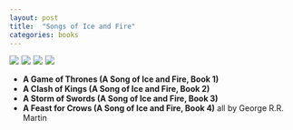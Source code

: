 ```yaml
---
layout: post
title:  "Songs of Ice and Fire"
categories: books
---
```

<a target="_blank"  href="https://www.amazon.com/gp/product/0553593714/ref=as_li_tl?ie=UTF8&camp=1789&creative=9325&creativeASIN=0553593714&linkCode=as2&tag=42models-20&linkId=14edde436d732ea166c7e5ac77485d77"><img border="0" src="//ws-na.amazon-adsystem.com/widgets/q?_encoding=UTF8&MarketPlace=US&ASIN=0553593714&ServiceVersion=20070822&ID=AsinImage&WS=1&Format=_SL160_&tag=42models-20" ></a><img src="//ir-na.amazon-adsystem.com/e/ir?t=42models-20&l=am2&o=1&a=0553593714" width="1" height="1" border="0" alt="" style="border:none !important; margin:0px !important;" />
<a target="_blank"  href="https://www.amazon.com/gp/product/0553579908/ref=as_li_tl?ie=UTF8&camp=1789&creative=9325&creativeASIN=0553579908&linkCode=as2&tag=42models-20&linkId=88be30320bcc131f2c299614ad598bfb"><img border="0" src="//ws-na.amazon-adsystem.com/widgets/q?_encoding=UTF8&MarketPlace=US&ASIN=0553579908&ServiceVersion=20070822&ID=AsinImage&WS=1&Format=_SL160_&tag=42models-20" ></a><img src="//ir-na.amazon-adsystem.com/e/ir?t=42models-20&l=am2&o=1&a=0553579908" width="1" height="1" border="0" alt="" style="border:none !important; margin:0px !important;" />
<a target="_blank"  href="https://www.amazon.com/gp/product/055357342X/ref=as_li_tl?ie=UTF8&camp=1789&creative=9325&creativeASIN=055357342X&linkCode=as2&tag=42models-20&linkId=b859f6e0ba30b771e16185eecc99b766"><img border="0" src="//ws-na.amazon-adsystem.com/widgets/q?_encoding=UTF8&MarketPlace=US&ASIN=055357342X&ServiceVersion=20070822&ID=AsinImage&WS=1&Format=_SL160_&tag=42models-20" ></a><img src="//ir-na.amazon-adsystem.com/e/ir?t=42models-20&l=am2&o=1&a=055357342X" width="1" height="1" border="0" alt="" style="border:none !important; margin:0px !important;" />
<a target="_blank"  href="https://www.amazon.com/gp/product/055358202X/ref=as_li_tl?ie=UTF8&camp=1789&creative=9325&creativeASIN=055358202X&linkCode=as2&tag=42models-20&linkId=05616cb4e7d08acf3cef09ced907b630"><img border="0" src="//ws-na.amazon-adsystem.com/widgets/q?_encoding=UTF8&MarketPlace=US&ASIN=055358202X&ServiceVersion=20070822&ID=AsinImage&WS=1&Format=_SL160_&tag=42models-20" ></a><img src="//ir-na.amazon-adsystem.com/e/ir?t=42models-20&l=am2&o=1&a=055358202X" width="1" height="1" border="0" alt="" style="border:none !important; margin:0px !important;" />

- **A Game of Thrones (A Song of Ice and Fire, Book 1)**
- **A Clash of Kings (A Song of Ice and Fire, Book 2)**
- **A Storm of Swords (A Song of Ice and Fire, Book 3)**
- **A Feast for Crows (A Song of Ice and Fire, Book 4)**
all by George R.R. Martin